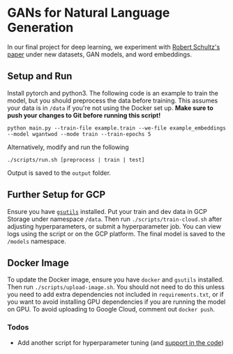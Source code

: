 # GANs for Natural Language Generation

In our final project for deep learning, we experiment with [Robert Schultz's paper](https://academicworks.cuny.edu/cgi/viewcontent.cgi?article=4093&context=gc_etds) under new datasets, GAN models, and word embeddings.

## Setup and Run
Install pytorch and python3. The following code is an example to train the model, but you should preprocess the data before training. This assumes your data is in `/data` if you're not using the Docker set up. **Make sure to push your changes to Git before running this script!**
```
python main.py --train-file example.train --we-file example_embeddings --model wgantwod --mode train --train-epochs 5
```
Alternatively, modify and run the following
```
./scripts/run.sh [preprocess | train | test]
```
Output is saved to the `output` folder.

## Further Setup for GCP
Ensure you have [`gsutils`](https://cloud.google.com/storage/docs/gsutil_install) installed. Put your train and dev data in GCP Storage under namespace `/data`. Then run `./scripts/train-cloud.sh` after adjusting hyperparameters, or submit a hyperparameter job. You can view logs using the script or on the GCP platform. The final model is saved to the `/models` namespace.
## Docker Image
To update the Docker image, ensure you have  `docker` and `gsutils` installed. Then run `./scripts/upload-image.sh`. You should not need to do this unless you need to add extra dependencies not included in `requirements.txt`, or if you want to avoid installing GPU dependencies if you are running the model on GPU. To avoid uploading to Google Cloud, comment out `docker push`.

### Todos
- Add another script for hyperparameter tuning (and [support in the code](https://cloud.google.com/ai-platform/training/docs/custom-containers-training#submit_a_hyperparameter_tuning_job))
